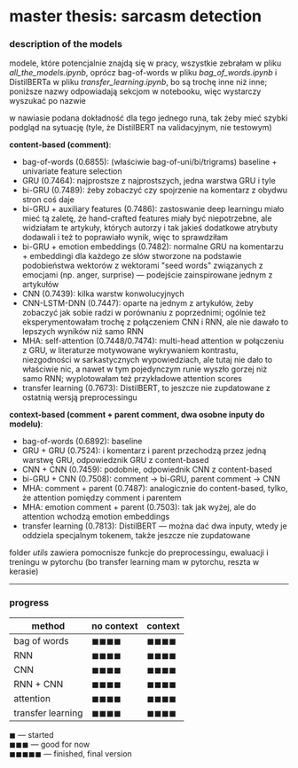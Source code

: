 # master thesis: sarcasm detection

### description of the models

modele, które potencjalnie znajdą się w pracy, wszystkie zebrałam w pliku *all_the_models.ipynb*, oprócz bag-of-words w pliku *bag_of_words.ipynb* i DistilBERTa w pliku *transfer_learning.ipynb*, bo są trochę inne niż inne; poniższe nazwy odpowiadają sekcjom w notebooku, więc wystarczy wyszukać po nazwie

w nawiasie podana dokładność dla tego jednego runa, tak żeby mieć szybki podgląd na sytuację (tyle, że DistilBERT na validacyjnym, nie testowym)

**content-based (comment)**:
 - bag-of-words (0.6855): (właściwie bag-of-uni/bi/trigrams) baseline + univariate feature selection
 - GRU (0.7464): najprostsze z najprostszych, jedna warstwa GRU i tyle
 - bi-GRU (0.7489): żeby zobaczyć czy spojrzenie na komentarz z obydwu stron coś daje
 - bi-GRU + auxiliary features (0.7486): zastoswanie deep learningu miało mieć tą zaletę, że hand-crafted features miały być niepotrzebne, ale widziałam te artykuły, których autorzy i tak jakieś dodatkowe atrybuty dodawali i też to poprawiało wynik, więc to sprawdziłam
 - bi-GRU + emotion embeddings (0.7482): normalne GRU na komentarzu + embeddingi dla każdego ze słów stworzone na podstawie podobieństwa wektorów z wektorami "seed words" związanych z emocjami (np. anger, surprise) — podejście zainspirowane jednym z artykułów
 - CNN (0.7439): kilka warstw konwolucyjnych
 - CNN-LSTM-DNN (0.7447): oparte na jednym z artykułów, żeby zobaczyć jak sobie radzi w porównaniu z poprzednimi; ogólnie też eksperymentowałam trochę z połączeniem CNN i RNN, ale nie dawało to lepszych wyników niż samo RNN
 - MHA: self-attention (0.7448/0.7474): multi-head attention w połączeniu z GRU, w literaturze motywowane wykrywaniem kontrastu, niezgodności w sarkastycznych wypowiedziach, ale tutaj nie dało to właściwie nic, a nawet w tym pojedynczym runie wyszło gorzej niż samo RNN; wyplotowałam też przykładowe attention scores
 - transfer learning (0.7673): DistilBERT, to jeszcze nie zupdatowane z ostatnią wersją preprocessingu
 
**context-based (comment + parent comment, dwa osobne inputy do modelu)**:
 - bag-of-words (0.6892): baseline
 - GRU + GRU (0.7524): i komentarz i parent przechodzą przez jedną warstwę GRU, odpowiedznik GRU z content-based
 - CNN + CNN (0.7459): podobnie, odpowiednik CNN z content-based
 - bi-GRU + CNN (0.7508): comment -> bi-GRU, parent comment -> CNN
 - MHA: comment + parent (0.7487): analogicznie do content-based, tylko, że attention pomiędzy comment i parentem
 - MHA: emotion comment + parent (0.7503): tak jak wyżej, ale do attention wchodzą emotion embeddings
 - transfer learning (0.7813): DistilBERT — można dać dwa inputy, wtedy je oddziela specjalnym tokenem, także jeszcze nie zupdatowane
 
folder *utils* zawiera pomocnisze funkcje do preprocessingu, ewaluacji i treningu w pytorchu (bo transfer learning mam w pytorchu, reszta w kerasie)

***

### progress

|method|no context|context|
|------------|----------|-------|
|bag of words|◼◼◼◼  |◼◼◼◼ |
|RNN|◼◼◼◼  |◼◼◼◼ |
|CNN|◼◼◼◼  |◼◼◼◼     |
|RNN + CNN|◼◼◼◼  |◼◼◼◼ |
|attention|◼◼◼◼     |◼◼◼◼ |
|transfer learning|◼◼◼◼     |◼◼◼◼ |

◼ — started  
◼◼◼ — good for now  
◼◼◼◼◼ — finished, final version



